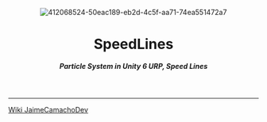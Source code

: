 <header>

![412068524-50eac189-eb2d-4c5f-aa71-74ea551472a7](https://github.com/user-attachments/assets/ba0d1b29-889a-4104-9151-0da1214771d2)

# **SpeedLines**

_**Particle System in Unity 6 URP, Speed Lines**_

</header>

<footer>

---

[Wiki JaimeCamachoDev](https://jaimecamachodev.github.io)

</footer>
